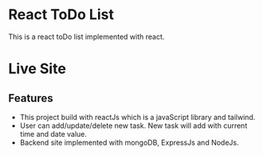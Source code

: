 # React ToDo List

This is a react toDo list implemented with react.

# Live Site

## Features

- This project build with reactJs which is a javaScript library and tailwind.
- User can add/update/delete new task. New task will add with current time and date value.
- Backend site implemented with mongoDB, ExpressJs and NodeJs.
